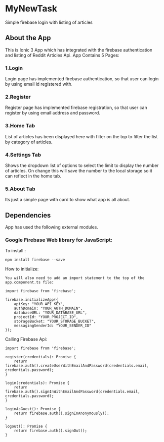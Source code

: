 # MyNewTask
Simple firebase login with listing of articles

## About the App
This is Ionic 3 App which has integrated with the firebase authentication and listing of Reddit Articles Api.
App Contains 5 Pages:
### 1.Login
Login page has implemented firebase authentication, so that user can login by using email id registered with.
### 2.Register
 Register page has implemented firebase registration, so that user can register by using email address and password.
### 3.Home Tab
List of articles has been displayed here with filter on the top to filter the list by category of articles.
### 4.Settings Tab
Shows the dropdown list of options to select the limit to display the number of articles. On change this will save the number to the local storage so it can reflect in the home tab.
### 5.About Tab
Its just a simple page with card to show what app is all about.

## Dependencies
App has used the following external modules.

### Google Firebase Web library for JavaScript:
To install :

    npm install firebase --save

How to initialize:

    You will also need to add an import statement to the top of the app.component.ts file:

    import firebase from 'firebase';

    firebase.initializeApp({
        apiKey: "YOUR_API_KEY",
        authDomain: "YOUR_AUTH_DOMAIN",
        databaseURL: "YOUR_DATABASE_URL",
        projectId: "YOUR_PROJECT_ID",
        storageBucket: "YOUR_STORAGE_BUCKET",
        messagingSenderId: "YOUR_SENDER_ID"
    });

Calling Firebase Api:

    import firebase from 'firebase';

    register(credentials): Promise {
        return firebase.auth().createUserWithEmailAndPassword(credentials.email, credentials.password);
    }

    login(credentials): Promise {
        return firebase.auth().signInWithEmailAndPassword(credentials.email, credentials.password);
    }

    loginAsGuest(): Promise {
        return firebase.auth().signInAnonymously();
    }

    logout(): Promise {
        return firebase.auth().signOut();
    }
